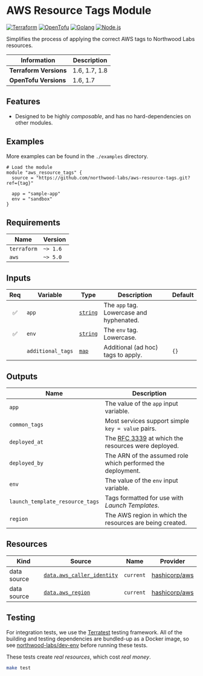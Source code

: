 <!--
<div align="center"><img src="tf-modules-stable.png" alt="Terraform Modules: Stable" width="500"><br></div>

---
-->

# AWS Resource Tags Module

[![Terraform](https://img.shields.io/badge/Terraform-623ce4.svg?labelColor=171e21&style=for-the-badge&logo=terraform)][terraform] [![OpenTofu](https://img.shields.io/badge/OpenTofu-ffda18.svg?labelColor=171e21&style=for-the-badge&logo=opentofu)][opentofu] [![Golang](https://img.shields.io/badge/Go-00add8.svg?labelColor=171e21&style=for-the-badge&logo=go)][golang] [![Node.js](https://img.shields.io/badge/Node.js-339933.svg?labelColor=171e21&style=for-the-badge&logo=node.js)][node.js]

Simplifies the process of applying the correct AWS tags to Northwood Labs resources.

| Information            | Description   |
|------------------------|---------------|
| **Terraform Versions** | 1.6, 1.7, 1.8 |
| **OpenTofu Versions**  | 1.6, 1.7      |

## Features

* Designed to be highly _composable_, and has no hard-dependencies on other modules.

## Examples

More examples can be found in the `./examples` directory.

```hcl
# Load the module
module "aws_resource_tags" {
  source = "https://github.com/northwood-labs/aws-resource-tags.git?ref={tag}"

  app = "sample-app"
  env = "sandbox"
}
```

<!-- BEGIN_TF_DOCS -->
## Requirements

| Name | Version |
|------|---------|
| `terraform` | `~> 1.6` |
| `aws` | `~> 5.0` |

## Inputs

| Req | Variable | Type | Description | Default |
|:---:|----------|------|-------------|---------|
| :white_check_mark: | `app` | [`string`](https://opentofu.org/docs/language/expressions/types/) | The `app` tag. Lowercase and hyphenated. |  |
| :white_check_mark: | `env` | [`string`](https://opentofu.org/docs/language/expressions/types/) | The `env` tag. Lowercase. |  |
|  | `additional_tags` | [`map`](https://opentofu.org/docs/language/expressions/types/) | Additional (ad hoc) tags to apply. | `{}` |

## Outputs

| Name | Description |
|------|-------------|
| `app` | The value of the `app` input variable. |
| `common_tags` | Most services support simple `key = value` pairs. |
| `deployed_at` | The [RFC 3339](https://datatracker.ietf.org/doc/html/rfc3339) at which the resources were deployed. |
| `deployed_by` | The ARN of the assumed role which performed the deployment. |
| `env` | The value of the `env` input variable. |
| `launch_template_resource_tags` | Tags formatted for use with _Launch Templates_. |
| `region` | The AWS region in which the resources are being created. |

## Resources

| Kind | Source | Name | Provider |
|------|--------|------|----------|
| data source | [`data.aws_caller_identity`](https://registry.terraform.io/providers/hashicorp/aws/latest/docs/data-sources/caller_identity) | `current` | [hashicorp/aws](https://registry.terraform.io/providers/hashicorp/aws/latest/docs) |
| data source | [`data.aws_region`](https://registry.terraform.io/providers/hashicorp/aws/latest/docs/data-sources/region) | `current` | [hashicorp/aws](https://registry.terraform.io/providers/hashicorp/aws/latest/docs) |
<!-- END_TF_DOCS -->

## Testing

For integration tests, we use the [Terratest](https://github.com/gruntwork-io/terratest) testing framework. All of the building and testing dependencies are bundled-up as a Docker image, so see [northwood-labs/dev-env](https://github.com/northwood-labs/dev-env) before running these tests.

These tests create _real resources_, which cost _real money_.

```bash
make test
```

[golang]: https://go.dev
[node.js]: https://nodejs.org
[opentofu]: https://opentofu.org
[terraform]: https://terraform.io
